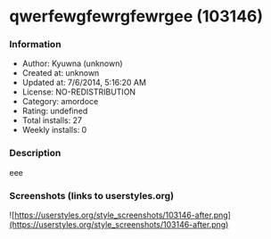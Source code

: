 # qwerfewgfewrgfewrgee (103146)

### Information
- Author: Kyuwna (unknown)
- Created at: unknown
- Updated at: 7/6/2014, 5:16:20 AM
- License: NO-REDISTRIBUTION
- Category: amordoce
- Rating: undefined
- Total installs: 27
- Weekly installs: 0


### Description
eee


### Screenshots (links to userstyles.org)
![https://userstyles.org/style_screenshots/103146-after.png](https://userstyles.org/style_screenshots/103146-after.png)


